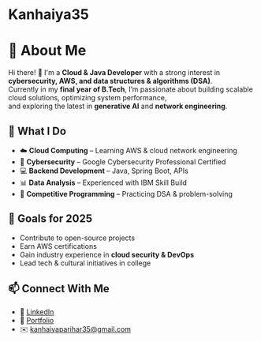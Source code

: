# Kanhaiya35
# 🚀 About Me  

Hi there! 👋 I'm a **Cloud & Java Developer** with a strong interest in **cybersecurity, AWS, and data structures & algorithms (DSA)**.  
Currently in my **final year of B.Tech**, I’m passionate about building scalable cloud solutions, optimizing system performance,  
and exploring the latest in **generative AI** and **network engineering**.  

## 🌟 What I Do  
- ☁️ **Cloud Computing** – Learning AWS & cloud network engineering  
- 🔐 **Cybersecurity** – Google Cybersecurity Professional Certified  
- 💻 **Backend Development** – Java, Spring Boot, APIs  
- 📊 **Data Analysis** – Experienced with IBM Skill Build  
- 🚀 **Competitive Programming** – Practicing DSA & problem-solving  

## 🎯 Goals for 2025  
- Contribute to open-source projects  
- Earn AWS certifications  
- Gain industry experience in **cloud security & DevOps**  
- Lead tech & cultural initiatives in college  

## 📫 Connect With Me  
- 🔗 [LinkedIn](https://www.linkedin.com/in/kanhaiya-parihar-9b983b25b/)  
- 📝 [Portfolio](#)  
- ✉️ kanhaiyaparihar35@gmail.com  

